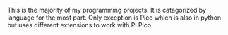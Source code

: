 This is the majority of my programming projects.
It is catagorized by language for the most part.
Only exception is Pico which is also in python but
uses different extensions to work with Pi Pico.